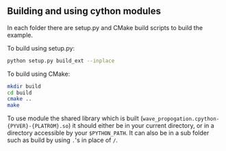 ## Building and using cython modules

In each folder there are setup.py and CMake build scripts to build the example.

To build using setup.py:
```bash
python setup.py build_ext --inplace
```

To build using CMake:
```bash
mkdir build
cd build
cmake ..
make
```

To use module the shared library which is built (`wave_propogation.cpython-{PYVER}-{PLATROM}.so`) it should either be in your current directory, or in a directory accessible by your `$PYTHON_PATH`. It can also be in a sub folder such as build by using `.`'s in place of `/`.
